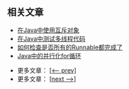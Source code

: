 ## 相关文章

+ [在Java中使用互斥对象](http://tu-yucheng.github.io/java-concurrency/2023/06/07/java-mutex.html)
+ [在Java中测试多线程代码](http://tu-yucheng.github.io/java-concurrency/2023/06/07/java-testing-multithreaded.html)
+ [如何检查是否所有的Runnable都完成了](http://tu-yucheng.github.io/java-concurrency/2023/06/07/java-runnables-check-status.html)
+ [Java中的并行化for循环](https://tu-yucheng.github.io/java-concurrency/2023/07/22/java-for-loop-parallel.html)

- 更多文章： [[<-- prev]](../java-concurrency-1/README.md)
- 更多文章： [[next -->]](../java-concurrency-simple/README.md)